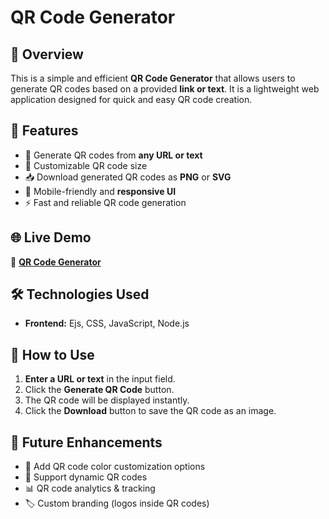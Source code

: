 # QR Code Generator

## 📌 Overview
This is a simple and efficient **QR Code Generator** that allows users to generate QR codes based on a provided **link or text**. It is a lightweight web application designed for quick and easy QR code creation.

## 🚀 Features
- 🔗 Generate QR codes from **any URL or text**
- 🎨 Customizable QR code size
- 📥 Download generated QR codes as **PNG** or **SVG**
- 📱 Mobile-friendly and **responsive UI**
- ⚡ Fast and reliable QR code generation

## 🌐 Live Demo
🔗 **[QR Code Generator](https://qr-code-generator-e4k5.onrender.com/)**

## 🛠️ Technologies Used
- **Frontend:** Ejs, CSS, JavaScript, Node.js

## 📌 How to Use
1. **Enter a URL or text** in the input field.
2. Click the **Generate QR Code** button.
3. The QR code will be displayed instantly.
4. Click the **Download** button to save the QR code as an image.

## 🎯 Future Enhancements
- 🎨 Add QR code color customization options
- 🔄 Support dynamic QR codes
- 📊 QR code analytics & tracking
- 🏷️ Custom branding (logos inside QR codes)